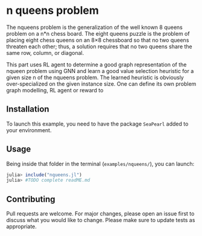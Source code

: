# n queens problem

The nqueens problem is the generalization of the well known 8 queens problem on a n\*n chess board. The eight queens puzzle is the problem of placing eight chess queens on an 8×8 chessboard so that no two queens threaten each other; thus, a solution requires that no two queens share the same row, column, or diagonal.


This part uses RL agent to determine a good graph representation of the nqueen problem using GNN and learn a good value selection heuristic for a given size n of the nqueens problem. The learned heuristic is obviously over-specialized on the given instance size.   One can define its own problem graph modelling, RL agent or reward to 
## Installation

To launch this example, you need to have the package `SeaPearl` added to your environment.

## Usage

Being inside that folder in the terminal (`examples/nqueens/`), you can launch:

```julia
julia> include("nqueens.jl")
julia> #TODO complete readME.md
```

## Contributing

Pull requests are welcome. For major changes, please open an issue first to discuss what you would like to change.
Please make sure to update tests as appropriate.
